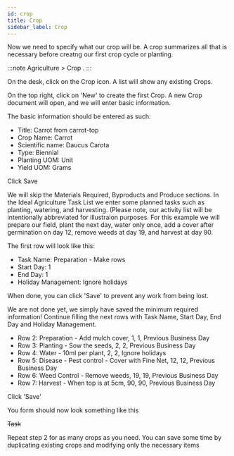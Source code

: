 ```yaml
---
id: crop
title: Crop
sidebar_label: Crop
---
```



Now we need to specify what our crop will be. A crop summarizes all that is necessary before creatng our first crop cycle or planting.

:::note
Agriculture > Crop .
:::

On the desk, click on the Crop icon. A list will show any existing Crops.

On the top right, click on 'New' to create the first Crop. A new Crop document will open, and we will enter basic information.

The basic information should be entered as such:

- Title: Carrot from carrot-top
- Crop Name: Carrot
- Scientific name: Daucus Carota
- Type: Biennial
- Planting UOM: Unit
- Yield UOM: Grams

Click Save

We will skip the Materials Required, Byproducts and Produce sections. In the Ideal Agriculture Task List we enter some planned tasks such as planting, watering, and harvesting. (Please note, our activity list will be intentionally abbreviated for illustraion purposes. For this example we will prepare our field, plant the next day, water only once, add a cover after germination on day 12, remove weeds at day 19, and harvest at day 90.

The first row will look like this:

- Task Name: Preparation - Make rows
- Start Day: 1
- End Day: 1
- Holiday Management: Ignore holidays

When done, you can click 'Save' to prevent any work from being lost.

We are not done yet, we simply have saved the minimum required information! Continue filling the next rows with Task Name, Start Day, End Day and Holiday Management.

- Row 2: Preparation - Add mulch cover, 1, 1, Previous Business Day
- Row 3: Planting - Sow the seeds, 2, 2, Previous Business Day
- Row 4: Water - 10ml per plant, 2, 2, Ignore holidays
- Row 5: Disease - Pest control - Cover with Fine Net, 12, 12, Previous Business Day
- Row 6: Weed Control - Remove weeds, 19, 19, Previous Business Day
- Row 7: Harvest - When top is at 5cm, 90, 90, Previous Business Day

Click 'Save'

You form should now look something like this

~~Task~~

Repeat step 2 for as many crops as you need. You can save some time by duplicating existing crops and modifying only the necessary items